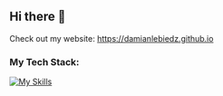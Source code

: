 ## Hi there 👋

Check out my website:
https://damianlebiedz.github.io

### My Tech Stack:

[![My Skills](https://skillicons.dev/icons?i=py,go,postgres,graphql,docker,cpp,html,css)](https://skillicons.dev)

<!--
**damianlebiedz/damianlebiedz** is a ✨ _special_ ✨ repository because its `README.md` (this file) appears on your GitHub profile.

Here are some ideas to get you started:

- 🔭 I’m currently working on ...
- 🌱 I’m currently learning ...
- 👯 I’m looking to collaborate on ...
- 🤔 I’m looking for help with ...
- 💬 Ask me about ...
- 📫 How to reach me: ...
- 😄 Pronouns: ...
- ⚡ Fun fact: ...
-->
